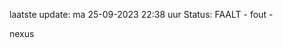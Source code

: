 laatste update: 
ma 25-09-2023 22:38   uur 
Status: FAALT - fout - 
<div class="service R">nexus</div>